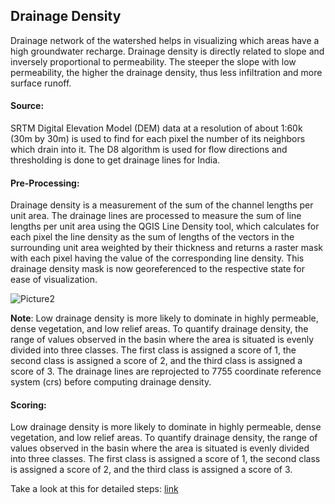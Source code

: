 ## Drainage Density
Drainage network of the watershed helps in visualizing which areas have a high groundwater recharge. Drainage density is directly related to slope and inversely proportional to permeability. The steeper the slope with low permeability, the higher the drainage density, thus less infiltration and more surface runoff.
#### Source:
SRTM Digital Elevation Model (DEM) data at a resolution of about 1:60k (30m by 30m) is used to find for each pixel the number of its neighbors which drain into it. The D8 algorithm is used for flow directions and thresholding is done to get drainage lines for India.
#### Pre-Processing:
Drainage density is a measurement of the sum of the channel lengths per unit area. The drainage lines are processed to measure the sum of line lengths per unit area using the QGIS Line Density tool, which calculates for each pixel the line density as the sum of lengths of the vectors in the surrounding unit area weighted by their thickness and returns a raster mask with each pixel having the value of the corresponding line density. This  drainage density mask is now georeferenced to the respective state for ease of visualization.

![Picture2](https://github.com/pdrk2303/CLART/assets/116311921/ebec2f3f-fe48-464c-90c6-f47ef34836a5)

**Note**: Low drainage density is more likely to dominate in highly permeable, dense vegetation, and low relief areas. To quantify drainage density, the range of values observed in the basin where the area is situated is evenly divided into three classes. The first class is assigned a score of 1, the second class is assigned a score of 2, and the third class is assigned a score of 3.
The drainage lines are reprojected to 7755 coordinate reference system (crs) before computing drainage density.
 #### Scoring: 
 Low drainage density is more likely to dominate in highly permeable, dense vegetation, and low relief areas. To quantify drainage density, the range of values observed in the basin where the area is situated is evenly divided into three classes. The first class is assigned a score of 1, the second class is assigned a score of 2, and the third class is assigned a score of 3.

 
 Take a look at this for detailed steps: [link](https://docs.google.com/document/d/19gBgpVYu7dTAb7CEB2PdCqDUCEBYj1ZM29jngxH_6Hk/edit?usp=sharing)
